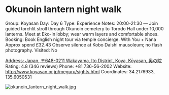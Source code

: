 # Okunoin lantern night walk

Group: Koyasan
Day: Day 6
Type: Experience
Notes: 20:00-21:30 — Join guided torchlit stroll through Okunoin cemetery to Torodo Hall under 10,000 lanterns. Meet at Eko-in lobby; wear warm layers and comfortable shoes. Booking: Book English night tour via temple concierge. With You + Nana Approx spend £32.43 Observe silence at Kobo Daishi mausoleum; no flash photography.
Visited: No

[Address: Japan, 〒648-0211 Wakayama, Ito District, Koya, Kōyasan, 奥の院](https://maps.google.com/?cid=15489946718694438945)
Rating: 4.8 (346 reviews)
Phone: +81 736-56-2002
Website: http://www.koyasan.or.jp/meguru/sights.html
Coordinates: 34.2176933, 135.6050531

![okunoin_lantern_night_walk.jpg](Okunoin%20lantern%20night%20walk%20okunoinlante0156e11db1/okunoin_lantern_night_walk.jpg)
